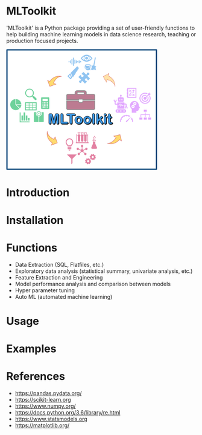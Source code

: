 # MLToolkit
'MLToolkit' is a Python package providing a set of user-friendly functions to  help building machine learning models in data science research, teaching or production focused projects. 

<img src="MLToolkit.png" width="400">

# Introduction

# Installation

# Functions
- Data Extraction (SQL, Flatfiles, etc.)
- Exploratory data analysis (statistical summary, univariate analysis, etc.)
- Feature Extraction and Engineering
- Model performance analysis and comparison between models
- Hyper parameter tuning
- Auto ML (automated machine learning)

# Usage

# Examples

# References
- https://pandas.pydata.org/
- https://scikit-learn.org
- https://www.numpy.org/
- https://docs.python.org/3.6/library/re.html
- https://www.statsmodels.org
- https://matplotlib.org/
